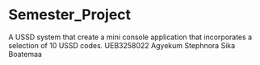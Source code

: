 # Semester_Project
A USSD system that create a mini console application that incorporates a selection of 10 USSD codes.
UEB3258022
Agyekum Stephnora Sika Boatemaa  
